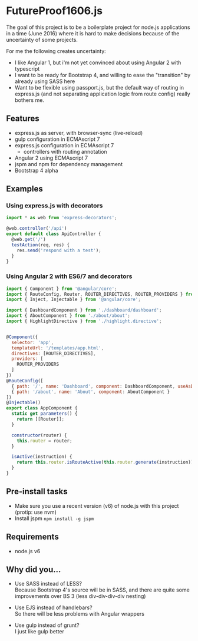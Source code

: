 FutureProof1606.js
==================

The goal of this project is to be a boilerplate project for node.js
applications in a time (June 2016) where it is hard to make decisions because of
the uncertainty of some projects.

For me the following creates uncertainty:

- I like Angular 1, but i'm not yet convinced about using Angular 2 with typescript
- I want to be ready for Bootstrap 4, and willing to ease the "transition" by already using SASS here
- Want to be flexible using passport.js, but the default way of routing in express.js (and not separating application logic from route config) really bothers me.

Features
--------

- express.js as server, with browser-sync (live-reload)
- gulp configuration in ECMAscript 7
- express.js configuration in ECMAscript 7
  - controllers with routing annotation
- Angular 2 using ECMAscript 7
- jspm and npm for dependency management
- Bootstrap 4 alpha

Examples
--------

### Using express.js with decorators
````javascript
import * as web from 'express-decorators';

@web.controller('/api')
export default class ApiController {
  @web.get('/')
  testAction(req, res) {
    res.send('respond with a test');
  }
}
````

### Using Angular 2 with ES6/7 and decorators
````javascript
import { Component } from '@angular/core';
import { RouteConfig, Router, ROUTER_DIRECTIVES, ROUTER_PROVIDERS } from '@angular/router-deprecated';
import { Inject, Injectable } from '@angular/core';

import { DashboardComponent } from './dashboard/dashboard';
import { AboutComponent } from './about/about';
import { HighlightDirective } from './highlight.directive';


@Component({
  selector: 'app',
  templateUrl: '/templates/app.html',
  directives: [ROUTER_DIRECTIVES],
  providers: [
    ROUTER_PROVIDERS
  ]
})
@RouteConfig([
  { path: '/', name: 'Dashboard', component: DashboardComponent, useAsDefault: true },
  { path: '/about', name: 'About', component: AboutComponent }
])
@Injectable()
export class AppComponent {
  static get parameters() {
    return [[Router]];
  }

  constructor(router) {
    this.router = router;
  }

  isActive(instruction) {
    return this.router.isRouteActive(this.router.generate(instruction));
  }
}
````

Pre-install tasks
-----------------

- Make sure you use a recent version (v6) of node.js with this project (protip: use nvm)
- Install jspm `npm install -g jspm`

Requirements
------------
- node.js v6

Why did you...
---------------

- Use SASS instead of LESS?<br>
Because Bootstrap 4's source will be in SASS, and there are quite some improvements over BS 3 (less div-div-div-div nesting)

- Use EJS instead of handlebars?<br>
So there will be less problems with Angular wrappers

- Use gulp instead of grunt?<br>
I just like gulp better
